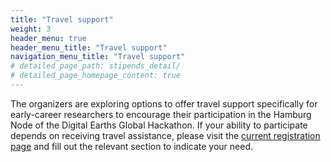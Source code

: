 ```yaml
---
title: "Travel support"
weight: 3
header_menu: true
header_menu_title: "Travel support"
navigation_menu_title: "Travel support"
# detailed_page_path: stipends_detail/
# detailed_page_homepage_content: true
---
```



The organizers are exploring options to offer travel support specifically for early-career researchers to encourage their participation in the Hamburg Node of the Digital Earths Global Hackathon. If your ability to participate depends on receiving travel assistance, please visit the [current registration page]([#](https://events.mpimet.mpg.de/event/86/)) and fill out the relevant section to indicate your need. 
